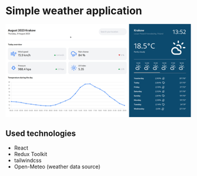 # Simple weather application
![showcase image](./showcase.png)

## Used technologies
- React
- Redux Toolkit
- tailwindcss
- Open-Meteo (weather data source)

